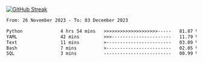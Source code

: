 [![GitHub Streak](https://streak-stats.demolab.com?user=renren-017&theme=sea&hide_border=true&background=DD272700)](https://git.io/streak-stats)

<!--START_SECTION:waka-->

```txt
From: 26 November 2023 - To: 03 December 2023

Python              4 hrs 54 mins   >>>>>>>>>>>>>>>>>>>>-----   81.87 %
YAML                42 mins         >>>----------------------   11.79 %
Text                11 mins         >------------------------   03.09 %
Bash                7 mins          >------------------------   02.05 %
SQL                 3 mins          -------------------------   00.99 %
```

<!--END_SECTION:waka-->
